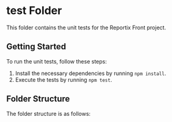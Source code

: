 # **test** Folder

This folder contains the unit tests for the Reportix Front project.

## Getting Started

To run the unit tests, follow these steps:

1. Install the necessary dependencies by running `npm install`.
2. Execute the tests by running `npm test`.

## Folder Structure

The folder structure is as follows:
